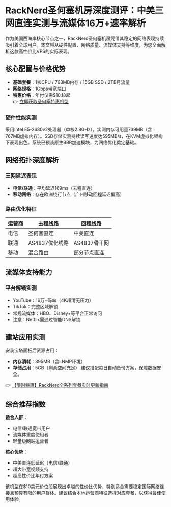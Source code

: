 # RackNerd圣何塞机房深度测评：中美三网直连实测与流媒体16万+速率解析

作为美国西海岸核心节点之一，RackNerd圣何塞机房凭借其稳定的网络表现持续吸引着全球用户。本文将从硬件配置、网络质量、流媒体支持等维度，为您全面解析这款高性价比VPS的实际表现。

## 核心配置与价格优势
- **基础套餐**：1核CPU / 768MB内存 / 15GB SSD / 2TB月流量
- **网络规格**：1Gbps带宽端口
- **特惠价格**：年付仅需$10.18起  
👉 [立即获取圣何塞特惠机型](https://bit.ly/Rack_Nerd)

### 硬件性能实测
采用Intel E5-2680v2处理器（单核2.8GHz），实测内存可用量739MB（含767MB虚拟内存）。SSD存储实测持续读写速度达595MB/s，在KVM虚拟化架构下表现出色。系统已预装原生BBR加速模块，为网络优化奠定基础。

## 网络拓扑深度解析
### 三网延迟表现
- **电信/联通**：平均延迟169ms（去程直连）
- **移动网络**：存在欧洲绕行节点（广州移动回程延迟偏高）

### 路由优化特征
| 运营商 | 去程线路       | 回程线路       |
|--------|----------------|----------------|
| 电信   | 圣何塞直连     | 中美直连       |
| 联通   | AS4837优化线路 | AS4837骨干网   |
| 移动   | 混合路由       | 部分节点直连   |

## 流媒体支持能力
### 平台解锁实测
- YouTube：16万+码率（4K超清无压力）
- TikTok：完整区域解锁
- 常规流媒体：HBO、Disney+等平台正常访问
- 注意：Netflix需通过智能DNS解锁

## 建站应用实测
安装宝塔面板后资源占用：
- **内存消耗**：395MB（含LNMP环境）
- **存储占用**：5GB（剩余空间充足）
建议搭配每日自动备份方案，保障数据安全。

👉 [【限时特惠】RackNerd全系列套餐实时更新指南](https://bit.ly/Rack_Nerd)

## 综合推荐指数
**适合人群**：
- 电信/联通宽带用户
- 流媒体重度使用者
- 轻量级网站运营者

**核心优势**：
- 中美直连低延迟（电信/联通）
- 超大带宽视频支持
- 超高性价比年付方案

该机型在$10美元价位段展现出卓越的性价比优势，特别适合需要稳定国际网络连接且预算有限的用户群体。建议结合本地运营商特征选择对应套餐，以获得最佳使用体验。